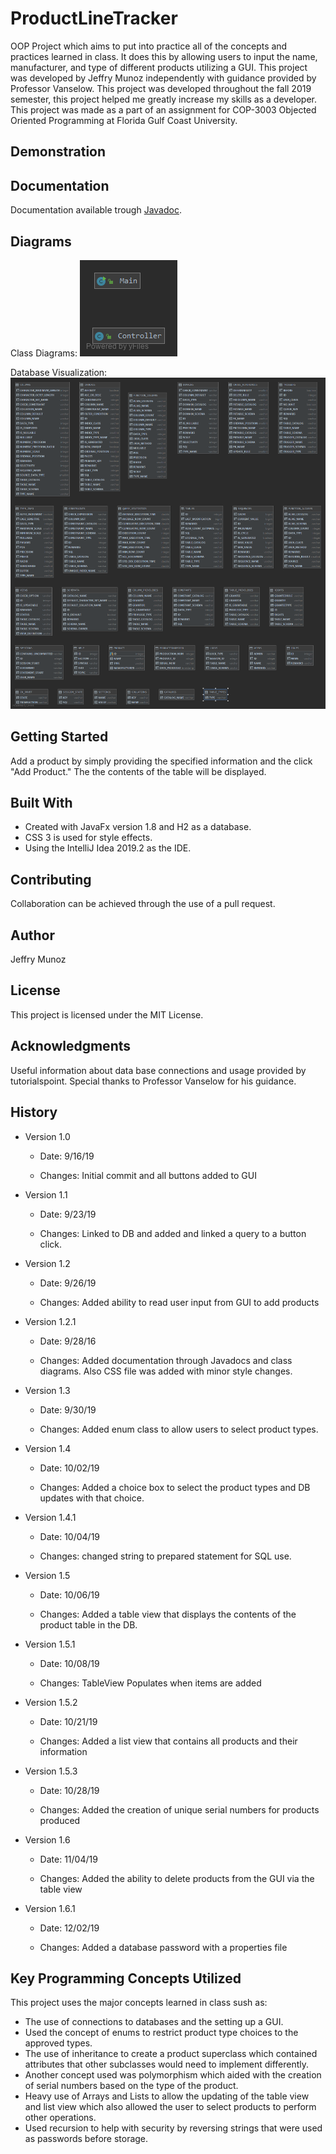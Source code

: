 # ProductLineTracker
OOP Project which aims to put into practice all of the concepts and practices learned in class. It does this by allowing users to input the name, manufacturer, and type of different products utilizing a GUI. This project was developed by Jeffry Munoz independently with guidance provided by Professor Vanselow. This project was developed throughout the fall 2019 semester, this project helped me greatly increase my skills as a developer. This project was made as a part of an assignment for COP-3003 Objected Oriented Programming at Florida Gulf Coast University. 

## Demonstration

## Documentation
Documentation available trough [Javadoc](https://jeffmunoz.github.io/ProductLineTracker/). 

## Diagrams
Class Diagrams:
![Class Diagram](https://raw.githubusercontent.com/JeffMunoz/ProductLineTracker/master/PackageProductLine.png)

Database Visualization:
![Database](https://raw.githubusercontent.com/JeffMunoz/ProductLineTracker/master/ProductionDB.png)
## Getting Started
Add a product by simply providing the specified information and the click "Add Product." The the contents of the table will be displayed. 
## Built With
- Created with JavaFx version 1.8 and H2 as a database.
- CSS 3 is used for style effects.
- Using the IntelliJ Idea 2019.2 as the IDE.

## Contributing
Collaboration can be achieved through the use of a pull request.
## Author
Jeffry Munoz
## License
This project is licensed under the MIT License.
## Acknowledgments
Useful information about data base connections and usage provided by tutorialspoint.
Special thanks to Professor Vanselow for his guidance.

## History
- Version 1.0

	- Date: 9/16/19

	- Changes: Initial commit and all buttons added to GUI

- Version 1.1

	- Date: 9/23/19

	- Changes: Linked to DB and added and linked a query to a button click.

- Version 1.2

	- Date: 9/26/19

	- Changes: Added ability to read user input from GUI to add products

- Version 1.2.1

	- Date: 9/28/16

	- Changes: Added documentation through Javadocs and class diagrams. Also CSS file was added with minor style changes.

- Version 1.3

	- Date: 9/30/19

	- Changes: Added enum class to allow users to select product types.

- Version 1.4

	- Date: 10/02/19

	- Changes: Added a choice box to select the product types and DB updates with that choice.

- Version 1.4.1

	- Date: 10/04/19

	- Changes: changed string to prepared statement for SQL use.

- Version 1.5

	- Date: 10/06/19

	- Changes: Added a table view that displays the contents of the product table in the DB.

- Version 1.5.1

	- Date: 10/08/19

	- Changes: TableView Populates when items are added

- Version 1.5.2

	- Date: 10/21/19

	- Changes: Added a list view that contains all products and their information

- Version 1.5.3

	- Date: 10/28/19

	- Changes: Added the creation of unique serial numbers for products produced

- Version 1.6

	- Date: 11/04/19

	- Changes: Added the ability to delete products from the GUI via the table view

- Version 1.6.1

	- Date: 12/02/19

	- Changes: Added a database password with a properties file

## Key Programming Concepts Utilized
This project uses the major concepts learned in class sush as:
- The use of connections to databases and the setting up a GUI. 
- Used the concept of enums to restrict product type choices to the approved types. 
- The use of inheritance to create a product superclass which contained attributes that other subclasses would need to implement differently. 
- Another concept used was polymorphism which aided with the creation of serial numbers based on the type of the product.  
- Heavy use of Arrays and Lists to allow the updating of the table view and list view which also allowed the user to select products to perform other operations. 
- Used recursion to help with security by reversing strings that were used as passwords before storage.  
